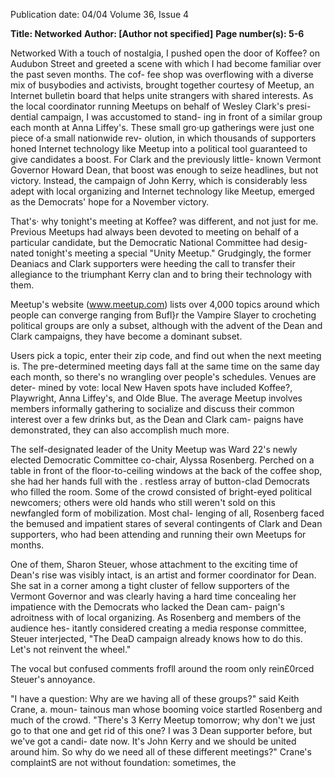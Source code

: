 Publication date: 04/04
Volume 36, Issue 4

**Title: Networked**
**Author: [Author not specified]**
**Page number(s): 5-6**

Networked 
With a touch of nostalgia, I pushed open 
the door of Koffee? on Audubon Street and 
greeted a scene with which I had become 
familiar over the past seven months. The cof-
fee shop was overflowing with a diverse mix 
of busybodies and activists, brought together 
courtesy of Meetup, an Internet bulletin 
board that helps unite strangers with shared 
interests. As the local coordinator running 
Meetups on behalf of Wesley Clark's presi-
dential campaign, I was accustomed to stand-
ing in front of a similar group each month at 
Anna Liffey's. These small gro·up gatherings 
were just one piece of·a small nationwide rev-
olution, in which thousands of supporters 
honed Internet technology like Meetup into a 
political tool guaranteed to give candidates a 
boost. For Clark and the previously little-
known Vermont Governor Howard Dean, 
that boost was enough to seize headlines, but 
not victory. Instead, the campaign of John 
Kerry, which is considerably less adept with 
local organizing and Internet technology like 
Meetup, emerged as the Democrats' hope for 
a November victory. 

That's· why tonight's meeting at Koffee? 
was different, and not just for me. Previous 
Meetups had always been devoted to meeting 
on behalf of a particular candidate, but the 
Democratic National Committee had desig-
nated tonight's meeting a special "Unity 
Meetup." Grudgingly, the former Deaniacs 
and Clark supporters were heeding the call to 
transfer their allegiance to the triumphant 
Kerry clan 
and to bring their technology 
with them. 

Meetup's website (www.meetup.com) 
lists over 4,000 topics around which people 
can converge ranging from Bufl}r the Vampire 
Slayer to crocheting 
political groups are 
only a subset, although with the advent of the 
Dean and Clark campaigns, they have 
become a dominant subset. 

Users pick a 
topic, enter their zip code, and find out when 
the next meeting is. The pre-determined 
meeting days fall at the same time on the 
same day each month, so there's no wrangling 
over people's schedules. Venues are deter-
mined by vote: local New Haven spots have 
included Koffee?, Playwright, Anna Liffey's, 
and Olde Blue. The average Meetup involves 
members informally gathering to socialize 
and discuss their common interest over a few 
drinks 
but, as the Dean and Clark cam-
paigns have demonstrated, they can also 
accomplish much more. 

The self-designated leader of the Unity 
Meetup was Ward 22's newly elected 
Democratic Committee co-chair, Alyssa 
Rosenberg. Perched on a table in front of the 
floor-to-ceiling windows at the back of the 
coffee shop, she had her hands full with the . 
restless array of button-clad Democrats who 
filled the room. Some of the crowd consisted 
of bright-eyed political newcomers; others 
were old hands who still weren't sold on this 
newfangled form of mobilization. Most chal-
lenging of all, Rosenberg faced the bemused 
and impatient stares of several contingents of 
Clark and Dean supporters, who had been 
attending and running their own Meetups for 
months. 

One of them, Sharon Steuer, whose 
attachment to the exciting time of Dean's rise 
was visibly intact, is an artist and former 
coordinator for Dean. She sat in a corner 
among a tight cluster of fellow supporters of 
the Vermont Governor and was clearly having 
a hard time concealing her impatience with 
the Democrats who lacked the Dean cam-
paign's adroitness with of local organizing. As 
Rosenberg and members of the audience hes-
itantly considered creating a media response 
committee, Steuer interjected, "The DeaD 
campaign already knows how to do this. Let's 
not reinvent the wheel." 

The vocal but confused comments frofll 
around the room only rein£0rced Steuer's 
annoyance. 

"I have a question: Why are we having all 
of these groups?" said Keith Crane, a. moun-
tainous man whose booming voice startled 
Rosenberg and much of the crowd. "There's 3 
Kerry Meetup tomorrow; why don't we just 
go to that one and get rid of this one? I was 3 
Dean supporter before, but we've got a candi-
date now. It's John Kerry and we should be 
united around him. So why do we need all of 
these different meetings?" Crane's complaintS 
are not without foundation: sometimes, the